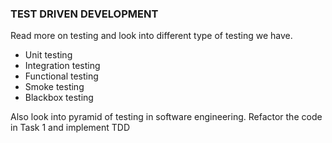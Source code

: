 ### TEST DRIVEN DEVELOPMENT
<p>
Read more on testing and look into different type of testing we have.
</p>

- Unit testing
- Integration testing
- Functional testing
- Smoke testing
- Blackbox testing

<p>
Also look into pyramid of testing in software engineering. Refactor the code in Task 1 and implement TDD
</p>
